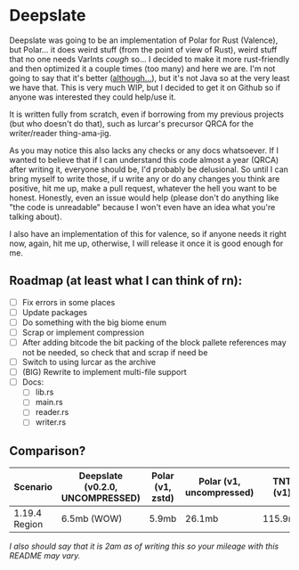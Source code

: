 # Deepslate

Deepslate was going to be an implementation of Polar for Rust (Valence), but Polar... it does weird stuff (from the point of view of Rust), weird stuff that no one needs VarInts *cough* so... I decided to make it more rust-friendly and then optimized it a couple times (too many) and here we are. I'm not going to say that it's better ([although...](#comparison)), but it's not Java so at the very least we have that. This is very much WIP, but I decided to get it on Github so if anyone was interested they could help/use it.

It is written fully from scratch, even if borrowing from my previous projects (but who doesn't do that), such as lurcar's precursor QRCA for the writer/reader thing-ama-jig.

As you may notice this also lacks any checks or any docs whatsoever. If I wanted to believe that if I can understand this code almost a year (QRCA) after writing it, everyone should be, I'd probably be delusional. So until I can bring myself to write those, if u write any or do any changes you think are positive, hit me up, make a pull request, whatever the hell you want to be honest. Honestly, even an issue would help (please don't do anything like "the code is unreadable" because I won't even have an idea what you're talking about).

I also have an implementation of this for valence, so if anyone needs it right now, again, hit me up, otherwise, I will release it once it is good enough for me.

## Roadmap (at least what I can think of rn):
- [ ] Fix errors in some places
- [ ] Update packages
- [ ] Do something with the big biome enum
- [ ] Scrap or implement compression
- [ ] After adding bitcode the bit packing of the block pallete references may not be needed, so check that and scrap if need be
- [ ] Switch to using lurcar as the archive
- [ ] (BIG) Rewrite to implement multi-file support
- [ ] Docs:
    - [ ] lib.rs
    - [ ] main.rs
    - [ ] reader.rs
    - [ ] writer.rs

## Comparison?

| Scenario        | Deepslate (v0.2.0, UNCOMPRESSED) | Polar (v1, zstd) | Polar (v1, uncompressed) | TNT (v1) | Anvil |
|-----------------|----------------------------------|------------------|--------------------------|----------|-------|
| 1.19.4 Region   | 6.5mb (WOW)                      | 5.9mb            | 26.1mb                   | 115.9mb  | 9.7mb |

*I also should say that it is 2am as of writing this so your mileage with this README may vary.*
